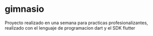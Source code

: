 # gimnasio
Proyecto realizado en una semana para practicas profesionalizantes, realizado con el lenguaje de programacion dart y el SDK flutter

